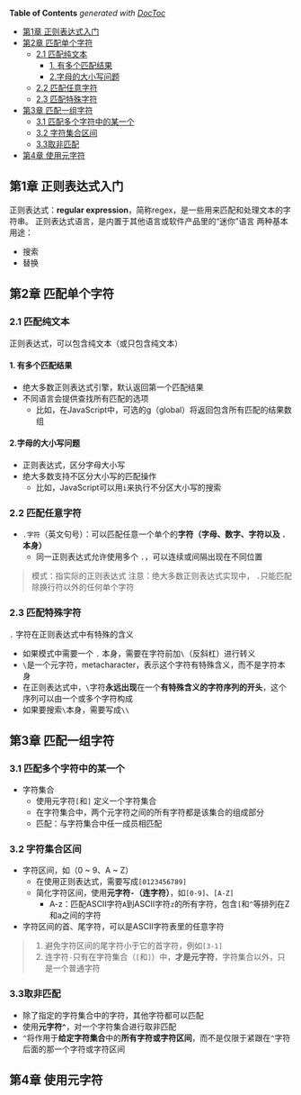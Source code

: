 <!-- START doctoc generated TOC please keep comment here to allow auto update -->
<!-- DON'T EDIT THIS SECTION, INSTEAD RE-RUN doctoc TO UPDATE -->
**Table of Contents**  *generated with [DocToc](https://github.com/thlorenz/doctoc)*

- [第1章 正则表达式入门](#%E7%AC%AC1%E7%AB%A0-%E6%AD%A3%E5%88%99%E8%A1%A8%E8%BE%BE%E5%BC%8F%E5%85%A5%E9%97%A8)
- [第2章 匹配单个字符](#%E7%AC%AC2%E7%AB%A0-%E5%8C%B9%E9%85%8D%E5%8D%95%E4%B8%AA%E5%AD%97%E7%AC%A6)
  - [2.1 匹配纯文本](#21-%E5%8C%B9%E9%85%8D%E7%BA%AF%E6%96%87%E6%9C%AC)
    - [1. 有多个匹配结果](#1-%E6%9C%89%E5%A4%9A%E4%B8%AA%E5%8C%B9%E9%85%8D%E7%BB%93%E6%9E%9C)
    - [2.字母的大小写问题](#2%E5%AD%97%E6%AF%8D%E7%9A%84%E5%A4%A7%E5%B0%8F%E5%86%99%E9%97%AE%E9%A2%98)
  - [2.2 匹配任意字符](#22-%E5%8C%B9%E9%85%8D%E4%BB%BB%E6%84%8F%E5%AD%97%E7%AC%A6)
  - [2.3 匹配特殊字符](#23-%E5%8C%B9%E9%85%8D%E7%89%B9%E6%AE%8A%E5%AD%97%E7%AC%A6)
- [第3章 匹配一组字符](#%E7%AC%AC3%E7%AB%A0-%E5%8C%B9%E9%85%8D%E4%B8%80%E7%BB%84%E5%AD%97%E7%AC%A6)
  - [3.1 匹配多个字符中的某一个](#31-%E5%8C%B9%E9%85%8D%E5%A4%9A%E4%B8%AA%E5%AD%97%E7%AC%A6%E4%B8%AD%E7%9A%84%E6%9F%90%E4%B8%80%E4%B8%AA)
  - [3.2 字符集合区间](#32-%E5%AD%97%E7%AC%A6%E9%9B%86%E5%90%88%E5%8C%BA%E9%97%B4)
  - [3.3取非匹配](#33%E5%8F%96%E9%9D%9E%E5%8C%B9%E9%85%8D)
- [第4章 使用元字符](#%E7%AC%AC4%E7%AB%A0-%E4%BD%BF%E7%94%A8%E5%85%83%E5%AD%97%E7%AC%A6)

<!-- END doctoc generated TOC please keep comment here to allow auto update -->

## 第1章 正则表达式入门


正则表达式：**regular expression**，简称regex，是一些用来匹配和处理文本的字符串。
正则表达式语言，是内置于其他语言或软件产品里的“迷你”语言
两种基本用途：
* 搜索
* 替换

## 第2章 匹配单个字符

### 2.1 匹配纯文本
正则表达式，可以包含纯文本（或只包含纯文本）

#### 1. 有多个匹配结果
* 绝大多数正则表达式引擎，默认返回第一个匹配结果
* 不同语言会提供查找所有匹配的选项
  * 比如，在JavaScript中，可选的g（global）将返回包含所有匹配的结果数组

#### 2.字母的大小写问题
* 正则表达式，区分字母大小写
* 绝大多数支持不区分大小写的匹配操作
  * 比如，JavaScript可以用`i`来执行不分区大小写的搜索

### 2.2 匹配任意字符
* `.字符`（英文句号）：可以匹配任意一个单个的**字符（字母、数字、字符以及 `.` 本身）**
  * 同一正则表达式允许使用多个 `.`，可以连续或间隔出现在不同位置

>模式：指实际的正则表达式
>注意：绝大多数正则表达式实现中， `.`只能匹配除换行符以外的任何单个字符

### 2.3 匹配特殊字符

`.` 字符在正则表达式中有特殊的含义
* 如果模式中需要一个 `.` 本身，需要在字符前加`\`（反斜杠）进行转义
* `\`是一个元字符，metacharacter，表示这个字符有特殊含义，而不是字符本身
* 在正则表达式中，`\`字符**永远出现**在一个**有特殊含义的字符序列的开头**，这个序列可以由一个或多个字符构成
* 如果要搜索`\`本身，需要写成`\\`


## 第3章 匹配一组字符
### 3.1 匹配多个字符中的某一个
* 字符集合
  * 使用元字符`[`和`]` 定义一个字符集合
  * 在字符集合中，两个元字符之间的所有字符都是该集合的组成部分
  * 匹配：与字符集合中任一成员相匹配

### 3.2 字符集合区间

* 字符区间，如（0 ~ 9、A ~ Z）
  * 在使用正则表达式，需要写成`[0123456789]`
  * 简化字符区间，使用**元字符`-`（连字符）**，如`[0-9]`、`[A-Z]`
    * A-z：匹配ASCII字符`A`到ASCII字符`z`的所有字符，包含`[`和`^`等排列在Z和a之间的字符
* 字符区间的首、尾字符，可以是ASCII字符表里的任意字符

>1. 避免字符区间的尾字符小于它的首字符，例如`[3-1]`
>2. 连字符`-`只有在字符集合（`[`和`]`）中，**才是元字符**，字符集合以外，只是一个普通字符
   
### 3.3取非匹配
* 除了指定的字符集合中的字符，其他字符都可以匹配
* 使用**元字符`^`**，对一个字符集合进行取非匹配
* `^`将作用于**给定字符集合**中的**所有字符或字符区间**，而不是仅限于紧跟在`^`字符后面的那一个字符或字符区间


## 第4章 使用元字符